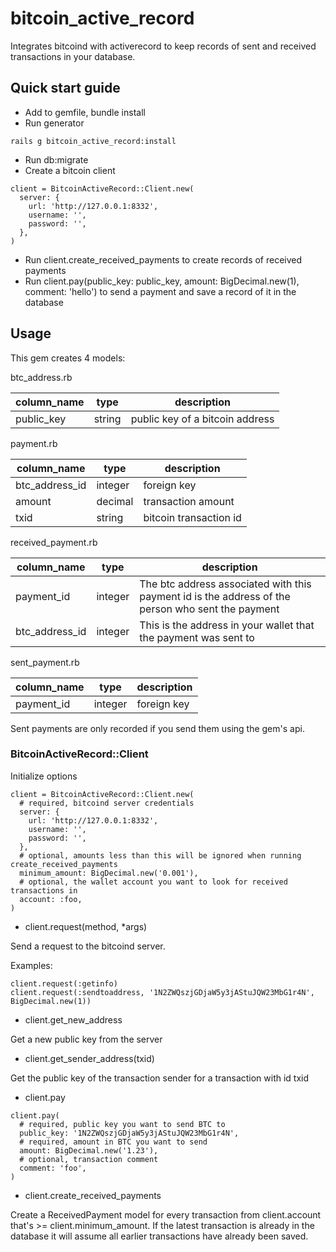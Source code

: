 # bitcoin_active_record
Integrates bitcoind with activerecord to keep records of sent and received transactions in your database.  

## Quick start guide
* Add to gemfile, bundle install
* Run generator
```
rails g bitcoin_active_record:install
```
* Run db:migrate
* Create a bitcoin client
```
client = BitcoinActiveRecord::Client.new(
  server: {
    url: 'http://127.0.0.1:8332',
    username: '',
    password: '',
  },
)
```
* Run client.create_received_payments to create records of received payments
* Run client.pay(public_key: public_key, amount: BigDecimal.new(1), comment: 'hello') to send a payment and save a record of it in the database

## Usage

This gem creates 4 models:

btc_address.rb

column_name | type | description
--- | --- | ---
public_key | string | public key of a bitcoin address

payment.rb

column_name | type | description
--- | --- | ---
btc_address_id | integer | foreign key
amount | decimal | transaction amount
txid | string | bitcoin transaction id

received_payment.rb  

column_name | type | description
--- | --- | ---
payment_id | integer | The btc address associated with this payment id is the address of the person who sent the payment
btc_address_id | integer | This is the address in your wallet that the payment was sent to

sent_payment.rb  

column_name | type | description
--- | --- | ---
payment_id | integer | foreign key

Sent payments are only recorded if you send them using the gem's api.

### BitcoinActiveRecord::Client

Initialize options

```
client = BitcoinActiveRecord::Client.new(
  # required, bitcoind server credentials
  server: {
    url: 'http://127.0.0.1:8332',
    username: '',
    password: '',
  },
  # optional, amounts less than this will be ignored when running create_received_payments
  minimum_amount: BigDecimal.new('0.001'),
  # optional, the wallet account you want to look for received transactions in
  account: :foo,
)
```

* client.request(method, *args)

Send a request to the bitcoind server.  

Examples:  
```
client.request(:getinfo)
client.request(:sendtoaddress, '1N2ZWQszjGDjaW5y3jAStuJQW23MbG1r4N', BigDecimal.new(1))
```

* client.get_new_address

Get a new public key from the server

* client.get_sender_address(txid)

Get the public key of the transaction sender for a transaction with id txid

* client.pay

```
client.pay(
  # required, public key you want to send BTC to
  public_key: '1N2ZWQszjGDjaW5y3jAStuJQW23MbG1r4N',
  # required, amount in BTC you want to send
  amount: BigDecimal.new('1.23'),
  # optional, transaction comment
  comment: 'foo',
)
```

* client.create_received_payments

Create a ReceivedPayment model for every transaction from client.account that's >= client.minimum_amount. If the latest transaction is already in the database it will assume all earlier transactions have already been saved.
